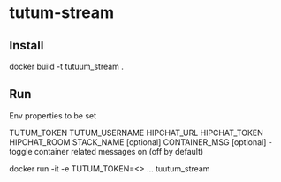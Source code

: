 # tutum-stream

## Install

docker build -t tutuum_stream .

## Run

Env properties to be set

TUTUM_TOKEN
TUTUM_USERNAME
HIPCHAT_URL
HIPCHAT_TOKEN
HIPCHAT_ROOM
STACK_NAME [optional]
CONTAINER_MSG [optional] - toggle container related messages on (off by default)

docker run -it -e TUTUM_TOKEN=<> ... tuutum_stream
